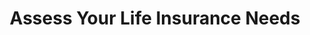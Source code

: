---
order: 1
spoke: More Resources
href: https://www.benefits.va.gov/insurance/lifeins101.asp 
title: Assess Your Life Insurance Needs
---